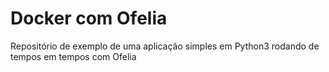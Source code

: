 # Docker com Ofelia

Repositório de exemplo de uma aplicação simples em Python3 rodando de tempos em tempos com Ofelia
